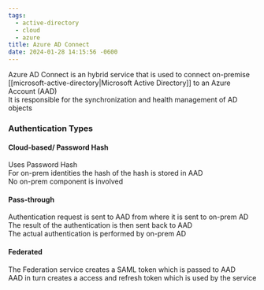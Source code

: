 ```yaml
---
tags:
  - active-directory
  - cloud
  - azure
title: Azure AD Connect
date: 2024-01-28 14:15:56 -0600
---
```


Azure AD Connect is an hybrid service that is used to connect on-premise [[microsoft-active-directory|Microsoft Active Directory]] to an Azure Account (AAD)  
It is responsible for the synchronization and health management of AD objects

### Authentication Types

#### Cloud-based/ Password Hash
Uses Password Hash  
For on-prem identities the hash of the hash is stored in AAD  
No on-prem component is involved

#### Pass-through  
Authentication request is sent to AAD from where it is sent to on-prem AD  
The result of the authentication is then sent back to AAD  
The actual authentication is performed by on-prem AD

#### Federated    
The Federation service creates a SAML token which is passed to AAD  
AAD in turn creates a access and refresh token which is used by the service
